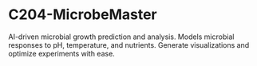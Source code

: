
# C204-MicrobeMaster

AI-driven microbial growth prediction and analysis. Models microbial responses to pH, temperature, and nutrients. Generate visualizations and optimize experiments with ease.
